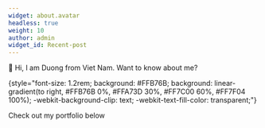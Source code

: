 ```yaml
---
widget: about.avatar
headless: true
weight: 10
author: admin
widget_id: Recent-post
---
```

👋 Hi, I am Duong from Viet Nam. Want to know about me?


{style="font-size: 1.2rem; background: #FFB76B; background: linear-gradient(to right, #FFB76B 0%, #FFA73D 30%, #FF7C00 60%, #FF7F04 100%); -webkit-background-clip: text; -webkit-text-fill-color: transparent;"}

Check out my portfolio below